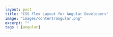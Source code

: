 ```yaml
---
layout: post
title: "CSS Flex Layout for Angular Developers"
image: "images/content/angular.png"
excerpt: "" 
tags : [angular]
---
```

